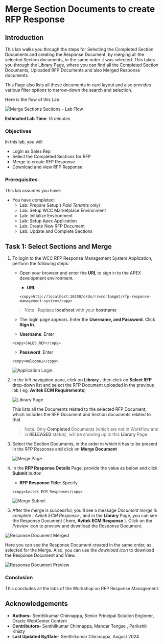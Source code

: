 # Merge Section Documents to create RFP Response

## Introduction

This lab walks you through the steps for Selecting the Completed Section Documents and creating the Response Document, by merging all the selected Section documents, in the same order it was selected. This takes you through the Library Page, where you can find all the Completed Section Documents, Uploaded RFP Documents and also Merged Response documents.

This Page also lists all these documents in card layout and also provides various filter options to narrow-down the search and selection.

Here is the flow of this Lab:

  ![Merge Sections Sections - Lab Flow](./images/merge_sections_flow.png "Merge Sections - Lab Flow")

**Estimated Lab Time**: *15 minutes*

### Objectives

In this lab, you will:

* Login as Sales Rep
* Select the Completed Sections for RFP
* Merge to create RFP Response
* Download and view RFP Response

### Prerequisites

This lab assumes you have:

* You have completed:
  * Lab: Prepare Setup ( *Paid Tenants* only)
  * Lab: Setup WCC Marketplace Environment
  * Lab: Initialize Environment
  * Lab: Setup Apex Application
  * Lab: Create New RFP Document
  * Lab: Update and Complete Sections

## Task 1: Select Sections and Merge

1. To login to the WCC RFP Response Management System Application, perform the following steps:
   * Open your browser and enter the **URL** to sign in to the APEX development environment.

      * **URL**:

      ```text
      <copy>http://localhost:16200/ords/r/wccrfpmgmt/rfp-response-management-system</copy>
      ```

   > Note : Replace **localhost** with your **hostname**

   * The login page appears. Enter the **Username, and Password**. Click **Sign In**.

   * **Username**: Enter

    ```text
    <copy>SALES_REP</copy>
    ```

   * **Password**: Enter

    ```text
    <copy>Welcome1</copy>
    ```

   ![Application Login](images/merge_sections_task1_step1.png "Login to APEX Application")

2. In the left navigation pane, click on **Library** , then click on **Select RFP** drop-down list and select the RFP Document uploaded in the previous lab ( eg: **Avitek ECM Requirements**)

   ![Library Page](images/merge_sections_task1_step2.png "Library Page")

   This lists all the Documents related to the selected RFP Document, which includes the RFP Document and Section documents related to that.

   > Note: Only **Completed** Documents (which are not in Workflow and in **RELEASED** status), will be showing up in this **Library** Page

3. Select the Section Documents, in the order in which it has to be present in the RFP Response and click on **Merge Document**

   ![Merge Page](images/merge_sections_task1_step3.png "Merge Page")

4. In the **RFP Response Details** Page, provide the value as below and click **Submit** button

   * **RFP Response Title**: Specify

    ```text
    <copy>Avitek ECM Response</copy>
    ```

   ![Merge Submit](images/merge_sections_task1_step4.png "Merge Submit")

5. After the merge is successful, you'll see a message *Document merge is complete : Avitek ECM Response* , and in the **Library** Page, you can see the Response Document ( here, **Avitek ECM Response** ). Click on the *Preview* icon to preview and download the Response Document.

  ![Response Document Merged](images/merge_sections_task1_step5_1.png "Response Document Merged")

   Here you can see the Response Document created in the same order, as selected for the Merge. Also, you can use the *download icon* to download the Response Document and View.

   ![Response Document Preview](images/merge_sections_task1_step5_2.png "Response Document Preview")

### Conclusion

This concludes all the labs of the Workshop on RFP Response Management.

## Acknowledgements

* **Authors-** Senthilkumar Chinnappa, Senior Principal Solution Engineer, Oracle WebCenter Content
* **Contributors-** Senthilkumar Chinnappa, Mandar Tengse , Parikshit Khisty
* **Last Updated By/Date-** Senthilkumar Chinnappa, August 2024
